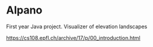 # Alpano
First year Java project. Visualizer of elevation landscapes 

https://cs108.epfl.ch/archive/17/p/00_introduction.html
